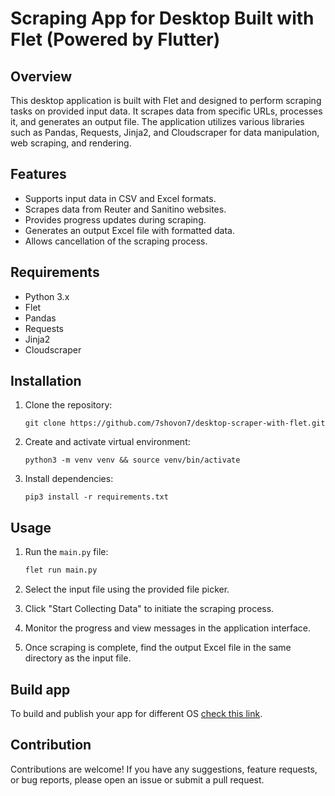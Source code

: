 # Scraping App for Desktop Built with Flet (Powered by Flutter)

## Overview

This desktop application is built with Flet and designed to perform scraping tasks on provided input data. It scrapes data from specific URLs, processes it, and generates an output file. The application utilizes various libraries such as Pandas, Requests, Jinja2, and Cloudscraper for data manipulation, web scraping, and rendering.

## Features

- Supports input data in CSV and Excel formats.
- Scrapes data from Reuter and Sanitino websites.
- Provides progress updates during scraping.
- Generates an output Excel file with formatted data.
- Allows cancellation of the scraping process.

## Requirements

- Python 3.x
- Flet
- Pandas
- Requests
- Jinja2
- Cloudscraper

## Installation

1. Clone the repository:

   ```shell
   git clone https://github.com/7shovon7/desktop-scraper-with-flet.git
   ```

2. Create and activate virtual environment:

   ```shell
   python3 -m venv venv && source venv/bin/activate
   ```

3. Install dependencies:

   ```shell
   pip3 install -r requirements.txt
   ```

## Usage

1. Run the `main.py` file:

   ```python
   flet run main.py
   ```

2. Select the input file using the provided file picker.
3. Click "Start Collecting Data" to initiate the scraping process.
4. Monitor the progress and view messages in the application interface.
5. Once scraping is complete, find the output Excel file in the same directory as the input file.

## Build app

To build and publish your app for different OS [check this link](https://flet.dev/docs/publish).

## Contribution

Contributions are welcome! If you have any suggestions, feature requests, or bug reports, please open an issue or submit a pull request.
